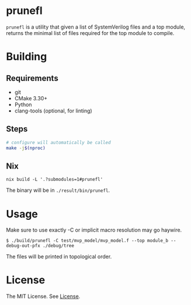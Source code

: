 # prunefl

`prunefl` is a utility that given a list of SystemVerilog files and a top module,
returns the minimal list of files required for the top module to compile.

# Building

## Requirements

* git
* CMake 3.30+
* Python
* clang-tools (optional, for linting)

## Steps

```bash
# configure will automatically be called
make -j$(nproc)
```

## Nix

```
nix build -L '.?submodules=1#prunefl'
```

The binary will be in `./result/bin/prunefl`.

# Usage

Make sure to use exactly -C or implicit macro resolution may go haywire.

```console
$ ./build/prunefl -C test/mvp_model/mvp_model.f --top module_b --debug-out-pfx ./debug/tree
```

The files will be printed in topological order.

# License

The MIT License. See [License](./License).
